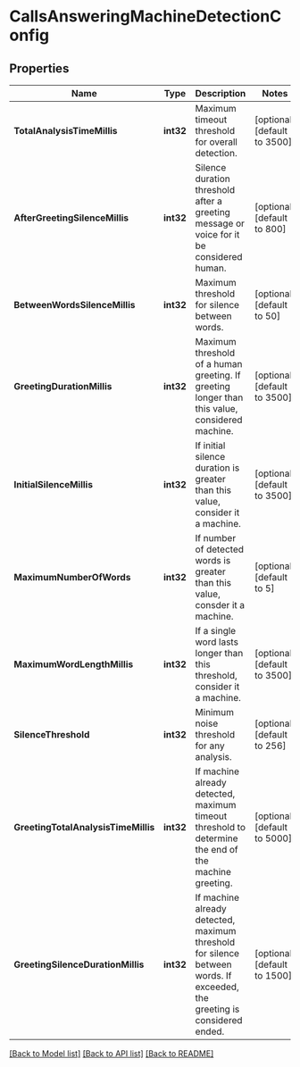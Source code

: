 # CallsAnsweringMachineDetectionConfig

## Properties
Name | Type | Description | Notes
------------ | ------------- | ------------- | -------------
**TotalAnalysisTimeMillis** | **int32** | Maximum timeout threshold for overall detection. | [optional] [default to 3500]
**AfterGreetingSilenceMillis** | **int32** | Silence duration threshold after a greeting message or voice for it be considered human. | [optional] [default to 800]
**BetweenWordsSilenceMillis** | **int32** | Maximum threshold for silence between words. | [optional] [default to 50]
**GreetingDurationMillis** | **int32** | Maximum threshold of a human greeting. If greeting longer than this value, considered machine. | [optional] [default to 3500]
**InitialSilenceMillis** | **int32** | If initial silence duration is greater than this value, consider it a machine. | [optional] [default to 3500]
**MaximumNumberOfWords** | **int32** | If number of detected words is greater than this value, consder it a machine. | [optional] [default to 5]
**MaximumWordLengthMillis** | **int32** | If a single word lasts longer than this threshold, consider it a machine. | [optional] [default to 3500]
**SilenceThreshold** | **int32** | Minimum noise threshold for any analysis. | [optional] [default to 256]
**GreetingTotalAnalysisTimeMillis** | **int32** | If machine already detected, maximum timeout threshold to determine the end of the machine greeting. | [optional] [default to 5000]
**GreetingSilenceDurationMillis** | **int32** | If machine already detected, maximum threshold for silence between words. If exceeded, the greeting is considered ended. | [optional] [default to 1500]

[[Back to Model list]](../README.md#documentation-for-models) [[Back to API list]](../README.md#documentation-for-api-endpoints) [[Back to README]](../README.md)

